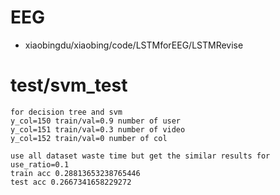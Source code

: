 # EEG
- xiaobingdu/xiaobing/code/LSTMforEEG/LSTMRevise

# test/svm_test
```
for decision tree and svm
y_col=150 train/val=0.9 number of user
y_col=151 train/val=0.3 number of video
y_col=152 train/val=0 number of col

use all dataset waste time but get the similar results for use_ratio=0.1
train acc 0.28813653238765446
test acc 0.2667341658229272
```